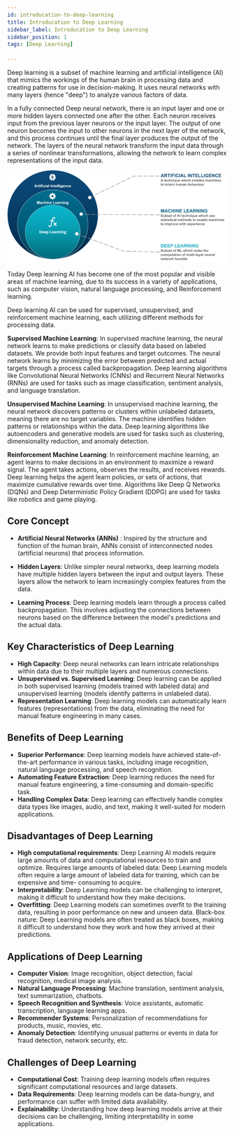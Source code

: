 ```yaml
---
id: introducation-to-deep-learning
title: Introducation to Deep Learning
sidebar_label: Introducation to Deep Learning
sidebar_position: 1
tags: [Deep Learning]

---
```


Deep learning is a subset of machine learning and artificial intelligence (AI) that mimics the workings of the human brain in processing data and creating patterns for use in decision-making. It uses neural networks with many layers (hence "deep") to analyze various factors of data.

In a fully connected Deep neural network, there is an input layer and one or more hidden layers connected one after the other. Each neuron receives input from the previous layer neurons or the input layer. The output of one neuron becomes the input to other neurons in the next layer of the network, and this process continues until the final layer produces the output of the network. The layers of the neural network transform the input data through a series of nonlinear transformations, allowing the network to learn complex representations of the input data.

![alt text](img.png)

Today Deep learning AI has become one of the most popular and visible areas of machine learning, due to its success in a variety of applications, such as computer vision, natural language processing, and Reinforcement learning.

Deep learning AI can be used for supervised, unsupervised, and reinforcement machine learning, each utilizing different methods for processing data.

**Supervised Machine Learning**: In supervised machine learning, the neural network learns to make predictions or classify data based on labeled datasets. We provide both input features and target outcomes. The neural network learns by minimizing the error between predicted and actual targets through a process called backpropagation. Deep learning algorithms like Convolutional Neural Networks (CNNs) and Recurrent Neural Networks (RNNs) are used for tasks such as image classification, sentiment analysis, and language translation.

**Unsupervised Machine Learning**: In unsupervised machine learning, the neural network discovers patterns or clusters within unlabeled datasets, meaning there are no target variables. The machine identifies hidden patterns or relationships within the data. Deep learning algorithms like autoencoders and generative models are used for tasks such as clustering, dimensionality reduction, and anomaly detection.

**Reinforcement Machine Learning**: In reinforcement machine learning, an agent learns to make decisions in an environment to maximize a reward signal. The agent takes actions, observes the results, and receives rewards. Deep learning helps the agent learn policies, or sets of actions, that maximize cumulative rewards over time. Algorithms like Deep Q Networks (DQNs) and Deep Deterministic Policy Gradient (DDPG) are used for tasks like robotics and game playing.

## **Core Concept**
- **Artificial Neural Networks (ANNs)** : Inspired by the structure and function of the human brain, ANNs consist of interconnected nodes (artificial neurons) that process information.

- **Hidden Layers**: Unlike simpler neural networks, deep learning models have multiple hidden layers between the input and output layers. These layers allow the network to learn increasingly complex features from the data.
- **Learning Process**: Deep learning models learn through a process called backpropagation. This involves adjusting the connections between neurons based on the difference between the model's predictions and the actual data.

## **Key Characteristics of Deep Learning**

- **High Capacity**: Deep neural networks can learn intricate relationships within data due to their multiple layers and numerous connections.
- **Unsupervised vs. Supervised Learning**: Deep learning can be applied in both supervised learning (models trained with labeled data) and unsupervised learning (models identify patterns in unlabeled data).
- **Representation Learning**: Deep learning models can automatically learn features (representations) from the data, eliminating the need for manual feature engineering in many cases.

## **Benefits of Deep Learning**

- **Superior Performance**: Deep learning models have achieved state-of-the-art performance in various tasks, including image recognition, natural language processing, and speech recognition.
- **Automating Feature Extraction**: Deep learning reduces the need for manual feature engineering, a time-consuming and domain-specific task.
- **Handling Complex Data**: Deep learning can effectively handle complex data types like images, audio, and text, making it well-suited for modern applications.

## **Disadvantages of Deep Learning**
- **High computational requirements**: Deep Learning AI models require large amounts of data and computational resources to train and optimize.
Requires large amounts of labeled data: Deep Learning models often require a large amount of labeled data for training, which can be expensive and time- consuming to acquire.
- **Interpretability**: Deep Learning models can be challenging to interpret, making it difficult to understand how they make decisions.
- **Overfitting**: Deep Learning models can sometimes overfit to the training data, resulting in poor performance on new and unseen data.
Black-box nature: Deep Learning models are often treated as black boxes, making it difficult to understand how they work and how they arrived at their predictions.

## **Applications of Deep Learning**

- **Computer Vision**: Image recognition, object detection, facial recognition, medical image analysis.
- **Natural Language Processing**: Machine translation, sentiment analysis, text summarization, chatbots.
- **Speech Recognition and Synthesis**: Voice assistants, automatic transcription, language learning apps.
- **Recommender Systems**: Personalization of recommendations for products, music, movies, etc.
- **Anomaly Detection**: Identifying unusual patterns or events in data for fraud detection, network security, etc.
## **Challenges of Deep Learning**

- **Computational Cost**: Training deep learning models often requires significant computational resources and large datasets.
- **Data Requirements**: Deep learning models can be data-hungry, and performance can suffer with limited data availability.
- **Explainability**: Understanding how deep learning models arrive at their decisions can be challenging, limiting interpretability in some applications.
